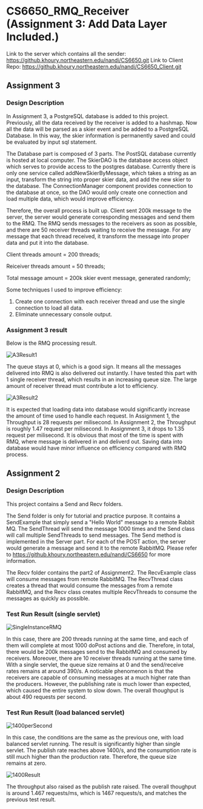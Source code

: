# CS6650_RMQ_Receiver (Assignment 3: Add Data Layer Included.)

Link to the server which contains all the sender: https://github.khoury.northeastern.edu/nandi/CS6650.git
Link to Client Repo: https://github.khoury.northeastern.edu/nandi/CS6650_Client.git

## Assignment 3

### Design Description
In Assignment 3, a PostgreSQL database is added to this project. Previously, all the data received by the receiver is added to a hashmap. Now all the data will be parsed as a skier event and be added to a PostgreSQL Database. In this way, the skier information is permanently saved and could be evaluated by input sql statement. 

The Database part is composed of 3 parts. The PostSQL database currently is hosted at local computer. The SkierDAO is the database access object which serves to provide access to the postgres database. Currently there is only one service called addNewSkierByMessage, which takes a string as an input, transform the string into proper skier data, and add the new skier to the database. The ConnectionManager component provides connection to the database at once, so the DAO would only create one connection and load multiple data, which would improve efficiency.

Therefore, the overall process is built up. Client sent 200k message to the server, the server would generate corresponding messages and send them to the RMQ. The RMQ sends messages to the receivers as soon as possible, and there are 50 receiver threads waiting to receive the message. For any message that each thread received, it transform the message into proper data and put it into the database.

Client threads amount = 200 threads;

Reiceiver threads amount = 50 threads;

Total message amount = 200k skier event message, generated randomly;

Some techniques I used to improve efficiency:

1. Create one connection with each receiver thread and use the single connection to load all data. 
2. Eliminate unnecessary console output.


### Assignment 3 result

Below is the RMQ processing result.

![A3Result1](https://media.github.khoury.northeastern.edu/user/8909/files/c7020820-a4ec-456d-9e93-bcbf53f133f0)

The queue stays at 0, which is a good sign. It means all the messages delivered into RMQ is also delivered out instantly. I have tested this part with 1 single receiver thread, which results in an increasing queue size. The large amount of receiver thread must contribute a lot to efficiency. 

![A3Result2](https://media.github.khoury.northeastern.edu/user/8909/files/ea45c2a2-86c7-46a9-b556-19566793610b)

It is expected that loading data into database would significantly increase the amount of time used to handle each request. In Assignment 1, the Throughput is 28 requests per milisecond. In Assignment 2, the Throughput is roughly 1.47 request per milisecond. In Assignment 3, it drops to 1.35 request per milisecond. It is obvious that most of the time is spent with RMQ, where message is delivered in and deliverd out. Saving data into database would have minor influence on efficiency compared with RMQ process.

## Assignment 2
### Design Description
This project contains a Send and Recv folders. 

The Send folder is only for tutorial and practice purpose. It contains a SendExample that simply send a "Hello World" message to a remote Rabbit MQ. The SendThread will send the message 1000 times and the Send class will call multiple SendThreads to send messages. The Send method is implemented in the Server part. For each of the POST action, the server would generate a message and send it to the remote RabbitMQ. Please refer to https://github.khoury.northeastern.edu/nandi/CS6650 for more information.

The Recv folder contains the part2 of Assignment2. The RecvExample class will consume messages from remote RabbitMQ. The RecvThread class creates a thread that would consume the messages from a remote RabbitMQ, and the Recv class creates multiple RecvThreads to consume the messages as quickly as possible.

### Test Run Result (single servlet)
![SingleInstanceRMQ](https://media.github.khoury.northeastern.edu/user/8909/files/eececc31-e8c3-4297-8968-8467f20f7fbb)

In this case, there are 200 threads running at the same time, and each of them will complete at most 1000 doPost actions and die. Therefore, in total, there would be 200k messages send to the RabbitMQ and consumed by receivers. Moreover, there are 10 receiver threads running at the same time. With a single servlet, the queue size remains at 0 and the send/receive rates remains at around 390/s. A noticable phenomenon is that the receivers are capable of consuming messages at a much higher rate than the producers. However, the publishing rate is much lower than expected, which caused the entire system to slow down. The overall thoughput is about 490 requests per second.


### Test Run Result (load balanced servlet)
![1400perSecond](https://media.github.khoury.northeastern.edu/user/8909/files/a060e25b-3f5a-4592-97c9-1963cb567408)

In this case, the conditions are the same as the previous one, with load balanced servlet running. The result is significantly higher than single servlet. The publish rate reaches above 1400/s, and the consumption rate is still much higher than the production rate. Therefore, the queue size remains at zero.

![1400Result](https://media.github.khoury.northeastern.edu/user/8909/files/8a5625e3-e6db-4519-9e1b-c9684e009418)

The throughput also raised as the publish rate raised. The overall thoughput is around 1.467 requests/ms, which is 1467 requests/s, and matches the previous test result. 
